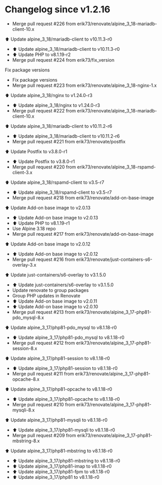 # Changelog since v1.2.16
- Merge pull request #226 from erik73/renovate/alpine_3_18-mariadb-client-10.x

⬆️ Update alpine_3_18/mariadb-client to v10.11.3-r0 
- ⬆️ Update alpine_3_18/mariadb-client to v10.11.3-r0 
- ⬆️ Update PHP to v8.1.19-r2 
- Merge pull request #224 from erik73/fix_version

Fix package versions 
- Fix package versions 
- Merge pull request #223 from erik73/renovate/alpine_3_18-nginx-1.x

⬆️ Update alpine_3_18/nginx to v1.24.0-r3 
- ⬆️ Update alpine_3_18/nginx to v1.24.0-r3 
- Merge pull request #222 from erik73/renovate/alpine_3_18-mariadb-client-10.x

⬆️ Update alpine_3_18/mariadb-client to v10.11.2-r6 
- ⬆️ Update alpine_3_18/mariadb-client to v10.11.2-r6 
- Merge pull request #221 from erik73/renovate/postfix

⬆️ Update Postfix to v3.8.0-r1 
- ⬆️ Update Postfix to v3.8.0-r1 
- Merge pull request #220 from erik73/renovate/alpine_3_18-rspamd-client-3.x

⬆️ Update alpine_3_18/rspamd-client to v3.5-r7 
- ⬆️ Update alpine_3_18/rspamd-client to v3.5-r7 
- Merge pull request #218 from erik73/renovate/add-on-base-image

⬆️ Update Add-on base image to v2.0.13 
- ⬆️ Update Add-on base image to v2.0.13 
- ⬆️ Update PHP to v8.1.19-r1 
- Use Alpine 3.18 repo 
- Merge pull request #217 from erik73/renovate/add-on-base-image

⬆️ Update Add-on base image to v2.0.12 
- ⬆️ Update Add-on base image to v2.0.12 
- Merge pull request #216 from erik73/renovate/just-containers-s6-overlay-3.x

⬆️ Update just-containers/s6-overlay to v3.1.5.0 
- ⬆️ Update just-containers/s6-overlay to v3.1.5.0 
- Update renovate to group packages 
- Group PHP updates in Renovate 
- ⬆️ Update Add-on base image to v2.0.11 
- ⬆️ Update Add-on base image to v2.0.10 
- Merge pull request #213 from erik73/renovate/alpine_3_17-php81-pdo_mysql-8.x

⬆️ Update alpine_3_17/php81-pdo_mysql to v8.1.18-r0 
- ⬆️ Update alpine_3_17/php81-pdo_mysql to v8.1.18-r0 
- Merge pull request #212 from erik73/renovate/alpine_3_17-php81-session-8.x

⬆️ Update alpine_3_17/php81-session to v8.1.18-r0 
- ⬆️ Update alpine_3_17/php81-session to v8.1.18-r0 
- Merge pull request #211 from erik73/renovate/alpine_3_17-php81-opcache-8.x

⬆️ Update alpine_3_17/php81-opcache to v8.1.18-r0 
- ⬆️ Update alpine_3_17/php81-opcache to v8.1.18-r0 
- Merge pull request #210 from erik73/renovate/alpine_3_17-php81-mysqli-8.x

⬆️ Update alpine_3_17/php81-mysqli to v8.1.18-r0 
- ⬆️ Update alpine_3_17/php81-mysqli to v8.1.18-r0 
- Merge pull request #209 from erik73/renovate/alpine_3_17-php81-mbstring-8.x

⬆️ Update alpine_3_17/php81-mbstring to v8.1.18-r0 
- ⬆️ Update alpine_3_17/php81-mbstring to v8.1.18-r0 
- ⬆️ Update alpine_3_17/php81-imap to v8.1.18-r0 
- ⬆️ Update alpine_3_17/php81-fpm to v8.1.18-r0 
- ⬆️ Update alpine_3_17/php81 to v8.1.18-r0 
